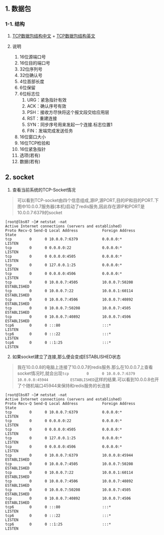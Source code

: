 ## 1. 数据包
### 1-1. 结构
1. [TCP数据包结构中文](https://img-blog.csdn.net/20130629171810234?watermark/2/text/aHR0cDovL2Jsb2cuY3Nkbi5uZXQvZnp6bW91c2U=/font/5a6L5L2T/fontsize/400/fill/I0JBQkFCMA==/dissolve/70/gravity/Center) + [TCP数据包结构英文](https://img-blog.csdn.net/20130629171829718?watermark/2/text/aHR0cDovL2Jsb2cuY3Nkbi5uZXQvZnp6bW91c2U=/font/5a6L5L2T/fontsize/400/fill/I0JBQkFCMA==/dissolve/70/gravity/Center)

2. 说明
    1. 16位源端口号
    2. 16位目的端口号
    3. 32位序列号
    4. 32位确认号
    5. 4位首部长度
    6. 6位保留
    7. 6位标志位
        1. URG：紧急指针有效
        2. ACK：确认序号有效
        3. PSH：接收方尽快将这个报文段交给应用层
        4. RST：重建连接
        5. SYN：同步序号用来发起一个连接.标志位置1
        6. FIN：发端完成发送任务
    8. 16位窗口大小
    9. 16位TCP检验和
    10. 16位紧急指针
    11. 选项(若有)
    12. 数据(若有)


## 2. socket
1. 查看当前系统的TCP-Socket情况
> 可以看到TCP-socket由四个信息组成,源IP,源PORT,目的IP和目的PORT.下图中10.0.0.7服务器(本机)启动了redis服务,因此存在源IP和PORT是10.0.0.7:6379的socket
```
[root@lbs07 ~]# netstat -nat
Active Internet connections (servers and established)
Proto Recv-Q Send-Q Local Address           Foreign Address         State      
tcp        0      0 10.0.0.7:6379           0.0.0.0:*               LISTEN     
tcp        0      0 0.0.0.0:22              0.0.0.0:*               LISTEN     
tcp        0      0 0.0.0.0:4505            0.0.0.0:*               LISTEN     
tcp        0      0 127.0.0.1:25            0.0.0.0:*               LISTEN     
tcp        0      0 0.0.0.0:4506            0.0.0.0:*               LISTEN     
tcp        0      0 10.0.0.7:4505           10.0.0.7:50208          ESTABLISHED
tcp        0      0 10.0.0.7:22             10.0.0.1:60114          ESTABLISHED
tcp        0      0 10.0.0.7:4506           10.0.0.7:40892          ESTABLISHED
tcp        0      0 10.0.0.7:50208          10.0.0.7:4505           ESTABLISHED
tcp        0      0 10.0.0.7:40892          10.0.0.7:4506           ESTABLISHED
tcp6       0      0 :::80                   :::*                    LISTEN     
tcp6       0      0 :::22                   :::*                    LISTEN     
tcp6       0      0 ::1:25                  :::*                    LISTEN     
```
2. 如果socket建立了连接,那么便会变成ESTABLISHED状态
> 我在10.0.0.8的电脑上连接了10.0.0.7的redis服务.那么在10.0.0.7上查看socket情况时,就会出现`tcp        0      0 10.0.0.7:6379           10.0.0.8:45944          ESTABLISHED`这样的结果.可以看到10.0.0.8也开了个随机端口45944来保持和redis服务的长连接
```
[root@lbs07 ~]# netstat -nat
Active Internet connections (servers and established)
Proto Recv-Q Send-Q Local Address           Foreign Address         State      
tcp        0      0 10.0.0.7:6379           0.0.0.0:*               LISTEN     
tcp        0      0 0.0.0.0:22              0.0.0.0:*               LISTEN     
tcp        0      0 0.0.0.0:4505            0.0.0.0:*               LISTEN     
tcp        0      0 127.0.0.1:25            0.0.0.0:*               LISTEN     
tcp        0      0 0.0.0.0:4506            0.0.0.0:*               LISTEN     
tcp        0      0 10.0.0.7:6379           10.0.0.8:45944          ESTABLISHED
tcp        0      0 10.0.0.7:4505           10.0.0.7:50208          ESTABLISHED
tcp        0      0 10.0.0.7:22             10.0.0.1:60114          ESTABLISHED
tcp        0      0 10.0.0.7:4506           10.0.0.7:40892          ESTABLISHED
tcp        0      0 10.0.0.7:50208          10.0.0.7:4505           ESTABLISHED
tcp        0      0 10.0.0.7:40892          10.0.0.7:4506           ESTABLISHED
tcp6       0      0 :::80                   :::*                    LISTEN     
tcp6       0      0 :::22                   :::*                    LISTEN     
tcp6       0      0 ::1:25                  :::*                    LISTEN     

```
